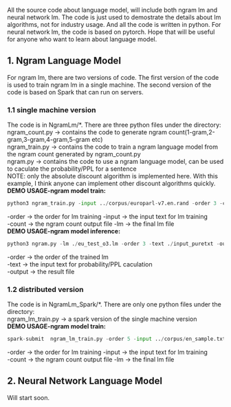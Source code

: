 All the source code about language model, will include both ngram lm and neural network lm. The code is just used to demostrate the details about lm algorithms, not for industry usage. And all the code is written in python. For neural network lm, the code is based on pytorch. Hope that will be useful for anyone who want to learn about language model.  
## 1. Ngram Language Model  
For ngram lm, there are two versions of code. The first version of the code is used to train ngram lm in a single machine. The second version of the code is based on Spark that can run on servers.  
### 1.1 single machine version  
The code is in NgramLm/*.  There are three python files under the directory:  
ngram_count.py -> contains the code to generate ngram count(1-gram,2-gram,3-gram,4-gram,5-gram etc)  
ngram_train.py -> contains the code to train a ngram language model from the ngram count generated by ngram_count.py  
ngram.py -> contains the code to use a ngram language model, can be used to caculate the probability/PPL for a sentence  
NOTE: only the absolute discount algorithm is implemented here. With this example, I think anyone can implement other discount algorithms quickly.  
**DEMO USAGE-ngram model train:**  
```python  
python3 ngram_train.py -input ../corpus/europarl-v7.en.rand -order 3 -count ./eu_test_o3.count -lm ./eu_test_o3.lm 
```
-order -> the order for lm training 
-input -> the input text for lm training  
-count -> the ngram count output file
-lm    -> the final lm file  
**DEMO USAGE-ngram model inference:**  
```python  
python3 ngram.py -lm ./eu_test_o3.lm -order 3 -text ./input_puretxt -output ./en_sample.ppl  
```
-order -> the order of the trained lm  
-text -> the input text for probability/PPL caculation  
-output -> the result file  
### 1.2 distributed version  
The code is in NgramLm_Spark/*.  There are only one python files under the directory:  
ngram_lm_train.py -> a spark version of the single machine version  
**DEMO USAGE-ngram model train:**  
```python  
spark-submit  ngram_lm_train.py -order 5 -input ../corpus/en_sample.txt -lm ./en_sample.5lm -count ./en_sample.5count  
```
-order -> the order for lm training 
-input -> the input text for lm training  
-count -> the ngram count output file
-lm    -> the final lm file

## 2. Neural Network Language Model  
Will start soon.  